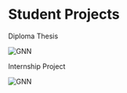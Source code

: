 # Student Projects
Diploma Thesis


![GNN](https://github.com/k-kovani/Student_Projects/assets/156211331/2d2b021b-571b-4a5e-b147-ef32d4984a9e)



Internship Project


![GNN](https://github.com/k-kovani/Student_Projects/assets/156211331/2d2b021b-571b-4a5e-b147-ef32d4984a9e)



